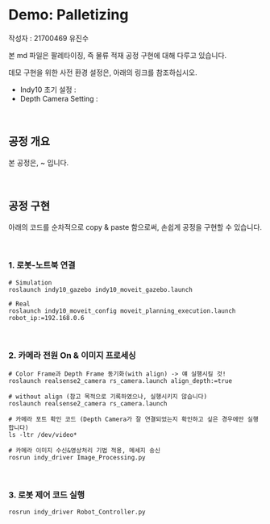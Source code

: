 # Demo: Palletizing

작성자 : 21700469 유진수

본 md 파일은 팔레타이징, 즉 물류 적재 공정 구현에 대해 다루고 있습니다.

데모 구현을 위한 사전 환경 설정은, 아래의 링크를 참조하십시오.

- Indy10 초기 설정 : 
- Depth Camera Setting : 


<br>

## 공정 개요

본 공정은, ~ 입니다.

<br>

## 공정 구현

아래의 코드를 순차적으로 copy & paste 함으로써, 손쉽게 공정을 구현할 수 있습니다.

<br>

### 1. 로봇-노트북 연결
```
# Simulation
roslaunch indy10_gazebo indy10_moveit_gazebo.launch

# Real
roslaunch indy10_moveit_config moveit_planning_execution.launch robot_ip:=192.168.0.6
```

<br>

### 2. 카메라 전원 On & 이미지 프로세싱

```
# Color Frame과 Depth Frame 동기화(with align) -> 얘 실행시킬 것!
roslaunch realsense2_camera rs_camera.launch align_depth:=true

# without align (참고 목적으로 기록하였으나, 실행시키지 않습니다)
roslaunch realsense2_camera rs_camera.launch

# 카메라 포트 확인 코드 (Depth Camera가 잘 연결되었는지 확인하고 싶은 경우에만 실행합니다)
ls -ltr /dev/video*

# 카메라 이미지 수신&영상처리 기법 적용, 메세지 송신
rosrun indy_driver Image_Processing.py
```

<br>

### 3. 로봇 제어 코드 실행
```
rosrun indy_driver Robot_Controller.py
```


